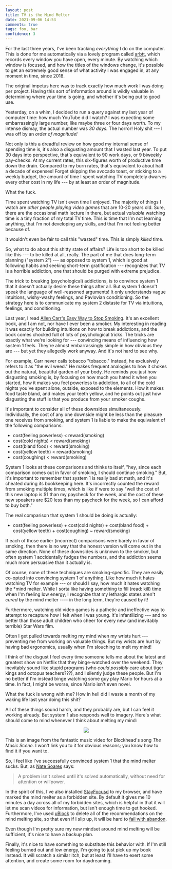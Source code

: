 ```yaml
---
layout: post
title: TV is the Mind Melter
date: 2021-09-06 14:53
comments: true
tags: foo, bar
confidence: 3
---
```


For the last three years, I've been tracking *everything* I do on the computer.
This is done for me automatically via a lovely program called [arbtt][arbtt],
which records every window you have open, every minute. By watching which window
is focused, and how the titles of the windows change, it's possible to get an
extremely good sense of what activity I was engaged in, at any moment in time,
since 2018.

[arbtt]: https://arbtt.nomeata.de/#what

The original impetus here was to track exactly how much work I was doing per
project. Having this sort of information around is wildly valuable in
determining where your time is going, and whether it's being put to good use.

Yesterday, on a whim, I decided to run a query against my last year of computer
time: how much YouTube did I watch? I was expecting some embarrassingly large
number, like maybe three or four days worth. To my intense dismay, the actual
number was *30 days.* The horror! Holy shit --- I was off by an *order of
magnitude!*

Not only is this a dreadful review on how good my internal sense of spending
time is, it's also a disgusting amount that I wasted last year. To put 30 days
into perspective, that's equivalent to 90 work days, or 9 biweekly pay-checks.
At my current rates, this six-figures worth of productive time down the drain.
Compared to my burn rates, that's equivalent to about half a decade of expenses!
Forget skipping the avocado toast, or sticking to a weekly budget, the amount of
time I spent watching TV completely dwarves every other cost in my life --- by
at least an order of magnitude.

What the fuck.

Time spent watching TV isn't even time I enjoyed. The majority of things I watch
are *other people playing video games* that are 10-20 years old. Sure, there are
the occasional math lecture in there, but actual *valuable* watching time is a
tiny fraction of my total TV time. This is time that I'm not learning anything,
that I'm not developing any skills, and that I'm not feeling better because of.

It wouldn't even be fair to call this "wasted" time. This is simply *killed*
time.

So, what to do about this shitty state of affairs? Life is too short to be
killed like this --- to be killed at all, really. The part of me that does
long-term planning ("system 2") --- as opposed to system 1, which is good at
following habits and seeking short-term gratification --- recognizes that TV is
a horrible addiction, one that should be purged with extreme prejudice.

The trick to breaking (psychological) addictions, is to convince system 1 that
it doesn't actually desire these things after all. But system 1 doesn't speak
the language of well-reasoned arguments! It only understands vague intuitions,
wishy-washy feelings, and Pavlovian conditioning. So the strategy here is to
communicate my system 2 distaste for TV via intuitions, feelings, and
conditioning.

Last year, I read [Allen Carr's Easy Way to Stop Smoking][stop-smoking]. It's an
excellent book, and I am not, nor have I ever been a smoker. My interesting in
reading it was exactly for building intuitions on how to break addictions, and
the book comes chocked full of lots of psychological tricks. The tricks are
exactly what we're looking for --- convincing means of influencing how system 1
feels. They're almost embarrassingly simple in how obvious they are --- but yet
they allegedly work anyway. And it's not hard to see why.

[stop-smoking]: https://www.amazon.com/dp/B01EVMK0H0/

For example, Carr never calls tobacco "tobacco." Instead, he exclusively refers
to it as "the evil weed." He makes frequent analogies to how it chokes out the
natural, beautiful garden of your body. He reminds you just how disgusting
smoking is, by focusing on how much you hated it when you started, how it makes
you feel powerless to addiction, to all of the cold nights you've spent alone,
outside, exposed to the elements. How it makes food taste bland, and makes your
teeth yellow, and he points out just how disgusting the stuff is that you
produce from your smoker coughs.

It's important to consider all of these downsides simultaneously. Individually,
the cost of any one downside might be less than the pleasure one receives from
smoking, and system 1 is liable to make the equivalent of the following
comparisons:

* cost(feeling powerless) &lt; reward(smoking)
* cost(cold nights) &lt; reward(smoking)
* cost(bland food) &lt; reward(smoking)
* cost(yellow teeth) &lt; reward(smoking)
* cost(coughing) &lt; reward(smoking)

System 1 looks at these comparisons and thinks to itself, "hey, since each
comparison comes out in favor of smoking, I should continue smoking." But, it's
important to remember that system 1 is really bad at math, and it's cheated
during its bookkeeping here. It's incorrectly counted the reward from smoking
multiple times, which is like if were to say "well the cost of this new laptop
is &dollar;1 than my paycheck for the week, and the cost of these new speakers
are &dollar;20 less than my paycheck for the week, so I can afford to buy both."

The real comparison that system 1 should be doing is actually:

* cost(feeling powerless) + cost(cold nights) + cost(bland food) + cost(yellow
    teeth) + cost(coughing) ~ reward(smoking)

If each of those earlier (incorrect) comparisons were barely in favor of
smoking, then there is no way that the honest version will come out in the same
direction. None of these downsides is unknown to the smoker, but often system 1
accidentally fudges the numbers, and the addiction seems much more persuasive
than it actually is.

Of course, none of these techniques are smoking-specific. They are easily
co-opted into convincing system 1 of anything. Like how much it hates watching
TV for example --- or should I say, how much it hates watching the *mind melter.
While I sorta like having something to fill (read: kill) time when I'm feeling
low energy, I recognize that my lethargic states aren't *cured* by the mind
melter ---- in the long term, they're caused by it!

Furthermore, watching old video games is a pathetic and ineffective way to
attempt to recapture how I felt when I was young. It's infantilizing --- and no
better than those adult children who cheer for every new (and inevitably
terrible) Star Wars film.

Often I get pulled towards melting my mind when my wrists hurt --- preventing me
from working on valuable things. But my wrists are hurt by having bad
ergonomics, usually when I'm slouching to melt my mind!

I think of the disgust I feel every time someone tells me about the latest and
greatest show on Netflix that they binge-watched over the weekend. They
inevitably sound like stupid programs (who *could possibly* care about tiger
kings and octopus teachers???), and I silently judge these people. But I'm no
better if I'm instead binge watching some guy play Mario for hours at a time. In
fact, I might be worse, since Mario isn't even novel.

What the fuck is wrong with me? How in hell did I waste a month of my waking
life last year doing this shit?

All of these things sound harsh, and they probably are, but I can feel it
working already. But system 1 also responds well to imagery. Here's what should
come to mind whenever I think about melting my mind:

<center><img src="/images/tv.gif"></center>

This is an image from the fantastic music video for Blockhead's song *The Music
Scene.* I won't link you to it for obvious reasons; you know how to find it if
you want to.

So, I feel like I've successfully convinced system 1 that the mind melter sucks.
But, as [Nate Soares][soares] says:

[soares]: https://mindingourway.com/productivity-through-self-loyalty/

> A problem isn't solved until it's solved automatically, without need for attention or willpower.

In the spirit of this, I've also installed [StayFocusd][focus] to my browser,
and have marked the mind melter as a forbidden site. By default it gives me 10
minutes a day across all of my forbidden sites, which is helpful in that it will
let me scan videos for information, but isn't enough time to get hooked.
Furthermore, I've used [uBlock][ublock] to delete all of the recommendations on
the mind melting site, so that even if I slip up, it will be hard to [fail with
abandon][fail].

[focus]: https://chrome.google.com/webstore/detail/stayfocusd/laankejkbhbdhmipfmgcngdelahlfoji?hl=en
[ublock]: /blog/reclaim-your-attention/
[fail]: https://mindingourway.com/failing-with-abandon/

Even though I'm pretty sure my new mindset around mind melting will be
sufficient, it's nice to have a backup plan.

Finally, it's nice to have something to substitute this behavior with. If I'm
still feeling burned out and low energy, I'm going to just pick up my book
instead. It will scratch a similar itch, but at least I'll have to exert some
attention, and create some room for daydreaming.

